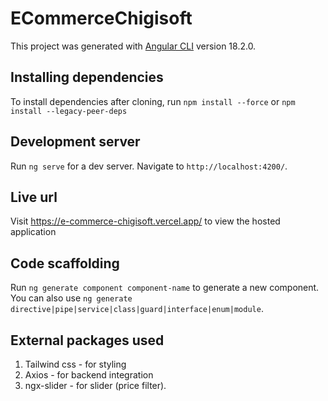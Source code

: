 # ECommerceChigisoft

This project was generated with [Angular CLI](https://github.com/angular/angular-cli) version 18.2.0.

## Installing dependencies

To install dependencies after cloning, run `npm install --force` or `npm install --legacy-peer-deps`

## Development server

Run `ng serve` for a dev server. Navigate to `http://localhost:4200/`.

## Live url

Visit https://e-commerce-chigisoft.vercel.app/ to view the hosted application

## Code scaffolding

Run `ng generate component component-name` to generate a new component. You can also use `ng generate directive|pipe|service|class|guard|interface|enum|module`.

## External packages used

1. Tailwind css - for styling
2. Axios - for backend integration
3. ngx-slider - for slider (price filter).

